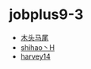 # jobplus9-3
* [木头马尾](https://github.com/Liberding)
* [shihao丶H](https://github.com/shihaoH)
* [harvey14](https://github.com/harvey1114)